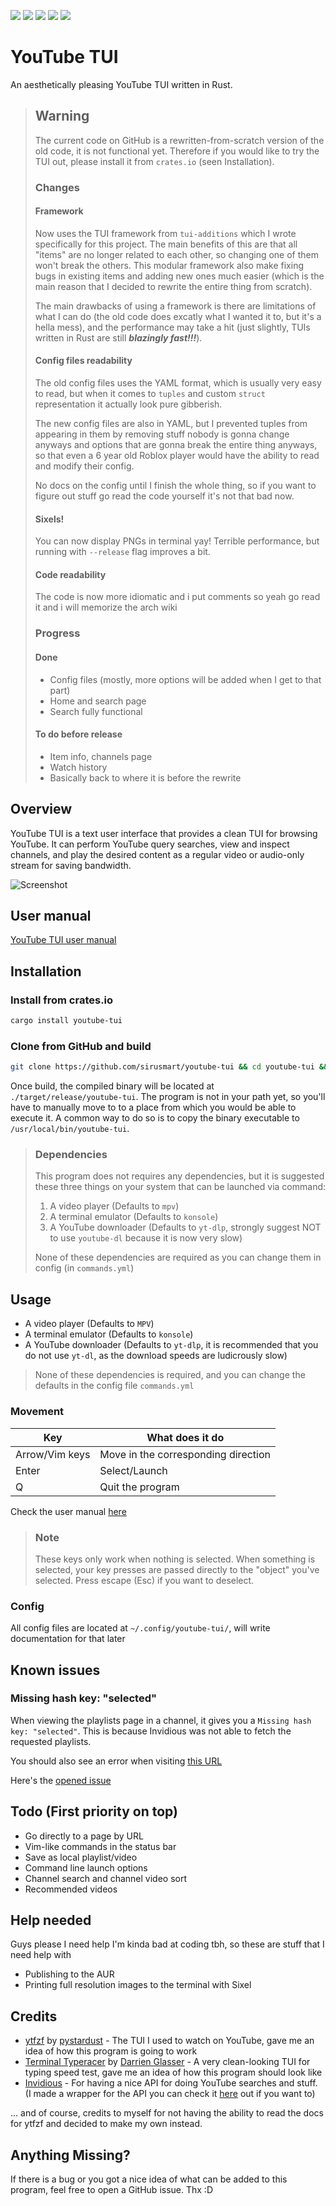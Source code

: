 ![](https://img.shields.io/github/languages/top/siriusmart/youtube-tui?label=rust)
![](https://shields.io/github/license/siriusmart/youtube-tui)
[![](https://img.shields.io/crates/d/youtube-tui?label=crates.io%20downloads)](https://crates.io/crates/youtube-tui)
[![](https://img.shields.io/crates/v/youtube-tui?label=crates.io%20version)](https://crates.io/crates/youtube-tui)
![](https://shields.io/github/stars/siriusmart/youtube-tui?style=social)

# YouTube TUI

An aesthetically pleasing YouTube TUI written in Rust.

> ## Warning
> 
> The current code on GitHub is a rewritten-from-scratch version of the old code, it is not functional yet. Therefore if you would like to try the TUI out, please install it from `crates.io` (seen Installation).
> 
> ### Changes
> 
> #### Framework
> Now uses the TUI framework from `tui-additions` which I wrote specifically for this project. The main benefits of this are that all "items" are no longer related to each other, so changing one of them won't break the others. This modular framework also make fixing bugs in existing items and adding new ones much easier (which is the main reason that I decided to rewrite the entire thing from scratch).
> 
> The main drawbacks of using a framework is there are limitations of what I can do (the old code does excatly what I wanted it to, but it's a hella mess), and the performance may take a hit (just slightly, TUIs written in Rust are still ***blazingly fast!!!***).
> 
> #### Config files readability
> 
> The old config files uses the YAML format, which is usually very easy to read, but when it comes to `tuples` and custom `struct` representation it actually look pure gibberish.
> 
> The new config files are also in YAML, but I prevented tuples from appearing in them by removing stuff nobody is gonna change anyways and options that are gonna break the entire thing anyways, so that even a 6 year old Roblox player would have the ability to read and modify their config.
> 
> No docs on the config until I finish the whole thing, so if you want to figure out stuff go read the code yourself it's not that bad now.
> 
> #### Sixels!
> 
> You can now display PNGs in terminal yay! Terrible performance, but running with `--release` flag improves a bit.
> 
> #### Code readability
> 
> The code is now more idiomatic and i put comments so yeah go read it and i will memorize the arch wiki
> 
> ### Progress
> 
> #### Done
> 
> - Config files (mostly, more options will be added when I get to that part)
> - Home and search page
> - Search fully functional
> 
> #### To do before release
> 
> - Item info, channels page
> - Watch history
> - Basically back to where it is before the rewrite

## Overview
YouTube TUI is a text user interface that provides a clean TUI for browsing YouTube. It can perform YouTube query searches, view and inspect channels, and play the desired content as a regular video or audio-only stream for saving bandwidth.


![Screenshot](https://cdn.discordapp.com/attachments/906941311142219816/990684947830419526/Screenshot_20220626_192433.png)

## User manual

[YouTube TUI user manual](https://siriusmart.github.io/youtube-tui)

## Installation

### Install from crates.io

```bash
cargo install youtube-tui
```

### Clone from GitHub and build
```bash
git clone https://github.com/sirusmart/youtube-tui && cd youtube-tui && cargo build --release
```
Once build, the compiled binary will be located at `./target/release/youtube-tui`. The program is not in your path yet, so you'll have to manually move to to a place from which you would be able to execute it. A common way to do so is to copy the binary executable to `/usr/local/bin/youtube-tui`. 

> ### Dependencies
>
> This program does not requires any dependencies, but it is suggested these three things on your system that can be launched via command:
>
> 1. A video player (Defaults to `mpv`)
> 2. A terminal emulator (Defaults to `konsole`)
> 3. A YouTube downloader (Defaults to `yt-dlp`, strongly suggest NOT to use `youtube-dl` because it is now very slow)
>
> None of these dependencies are required as you can change them in config (in `commands.yml`)

## Usage

* A video player (Defaults to `MPV`)
* A terminal emulator (Defaults to `konsole`)
* A YouTube downloader (Defaults to `yt-dlp`, it is recommended that you do not use  `yt-dl`, as the download speeds are ludicrously slow)

> None of these dependencies is required, and you can change the defaults in the config file `commands.yml`

### Movement

|Key|What does it do|
|---|---|
|Arrow/Vim keys|Move in the corresponding direction|
|Enter|Select/Launch|
|Q|Quit the program|

Check the user manual [here](https://siriusmart.github.io/youtube-tui)

> ### Note
>
> These keys only work when nothing is selected. When something is selected, your key presses are passed directly to the "object" you've selected. Press escape (Esc) if you want to deselect.

### Config

All config files are located at `~/.config/youtube-tui/`, will write documentation for that later

## Known issues

### Missing hash key: "selected"

When viewing the playlists page in a channel, it gives you a `Missing hash key: "selected"`. This is because Invidious was not able to fetch the requested playlists.

You should also see an error when visiting [this URL](https://vid.puffyan.us/api/v1/channels/UCAkuTH35kk3W1EL9vq6dj6A/playlists)

Here's the [opened issue](https://github.com/iv-org/invidious/issues/3154)

## Todo (First priority on top)

* Go directly to a page by URL
* Vim-like commands in the status bar
* Save as local playlist/video
* Command line launch options
* Channel search and channel video sort
* Recommended videos

## Help needed

Guys please I need help I'm kinda bad at coding tbh, so these are stuff that I need help with

* Publishing to the AUR
* Printing full resolution images to the terminal with Sixel

## Credits

* [ytfzf](https://github.com/pystardust/ytfzf) by [pystardust](https://github.com/pystardust) - The TUI I used to watch on YouTube, gave me an idea of how this program is going to work
* [Terminal Typeracer](https://gitlab.com/ttyperacer/terminal-typeracer) by [Darrien Glasser](https://gitlab.com/DarrienG) - A very clean-looking TUI for typing speed test, gave me an idea of how this program should look like
* [Invidious](https://invidious.io) - For having a nice API for doing YouTube searches and stuff. (I made a wrapper for the API you can check it [here](https://crates.io/crates/invidious) out if you want to)


... and of course, credits to myself for not having the ability to read the docs for ytfzf and decided to make my own instead. 

## Anything Missing?

If there is a bug or you got a nice idea of what can be added to this program, feel free to open a GitHub issue. Thx :D
